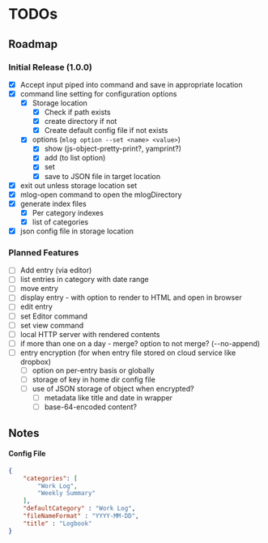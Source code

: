 # TODOs

## Roadmap

### Initial Release (1.0.0)

- [x] Accept input piped into command and save in appropriate location
- [x] command line setting for configuration options
    - [x] Storage location
        - [x] Check if path exists
        - [x] create directory if not
        - [x] Create default config file if not exists
    - [x] options (`mlog option --set <name> <value>`)
        - [x] show (js-object-pretty-print?, yamprint?)
        - [x] add (to list option)
        - [x] set
        - [x] save to JSON file in target location
- [x] exit out unless storage location set
- [x] mlog-open command to open the mlogDirectory
- [x] generate index files
    - [x] Per category indexes
    - [x] list of categories
- [x] json config file in storage location

### Planned Features

- [ ] Add entry (via editor)
- [ ] list entries in category with date range
- [ ] move entry
- [ ] display entry - with option to render to HTML and open in browser
- [ ] edit entry
- [ ] set Editor command
- [ ] set view command
- [ ] local HTTP server with rendered contents
- [ ] if more than one on a day - merge?  option to not merge? (--no-append)
- [ ] entry encryption (for when entry file stored on cloud service like dropbox)
    - [ ] option on per-entry basis or globally
    - [ ] storage of key in home dir config file
    - [ ] use of JSON storage of object when encrypted?
        - [ ] metadata like title and date in wrapper
        - [ ] base-64-encoded content?

## Notes

#### Config File

```json
{
    "categories": [
        "Work Log",
        "Weekly Summary"
    ],
    "defaultCategory" : "Work Log",
    "fileNameFormat" : "YYYY-MM-DD",
    "title" : "Logbook"
}
```
